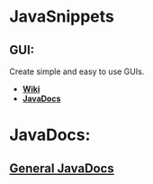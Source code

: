 # JavaSnippets

## GUI:
Create simple and easy to use GUIs.
- [**Wiki**](https://github.com/ShaneBeee/JavaSnippets/wiki/GUI)      
- [**JavaDocs**](https://shanebeee.github.io/JavaSnippets/com/shanebeestudios/snippets/gui/GUI.html)

# JavaDocs:
## [**General JavaDocs**](https://shanebeee.github.io/JavaSnippets/)
